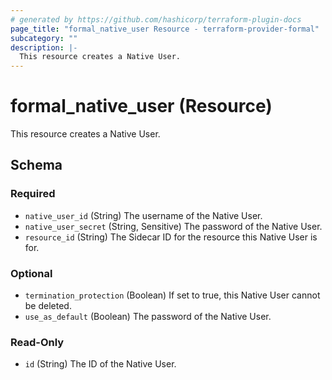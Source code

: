 ```yaml
---
# generated by https://github.com/hashicorp/terraform-plugin-docs
page_title: "formal_native_user Resource - terraform-provider-formal"
subcategory: ""
description: |-
  This resource creates a Native User.
---
```


# formal_native_user (Resource)

This resource creates a Native User.



<!-- schema generated by tfplugindocs -->
## Schema

### Required

- `native_user_id` (String) The username of the Native User.
- `native_user_secret` (String, Sensitive) The password of the Native User.
- `resource_id` (String) The Sidecar ID for the resource this Native User is for.

### Optional

- `termination_protection` (Boolean) If set to true, this Native User cannot be deleted.
- `use_as_default` (Boolean) The password of the Native User.

### Read-Only

- `id` (String) The ID of the Native User.
